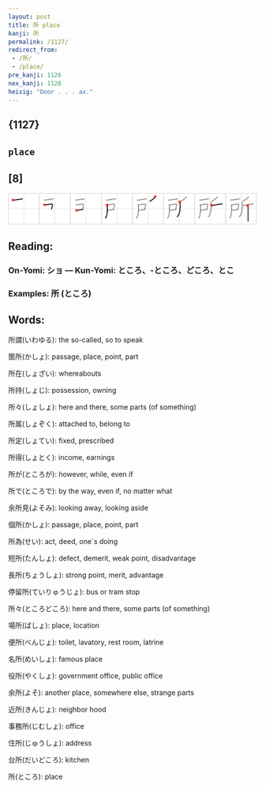```yaml
---
layout: post
title: 所 place
kanji: 所
permalink: /1127/
redirect_from:
 - /所/
 - /place/
pre_kanji: 1126
nex_kanji: 1128
heisig: "Door . . . ax."
---
```


## {1127}

## `place`

## [8]

<div class="stroke"><img src="../images/E68980.png" /></div>

## Reading:

### On-Yomi: ショ &mdash; Kun-Yomi: ところ、-ところ、どころ、とこ

### Examples: 所 (ところ)

## Words:

所謂(いわゆる): the so-called, so to speak

箇所(かしょ): passage, place, point, part

所在(しょざい): whereabouts

所持(しょじ): possession, owning

所々(しょしょ): here and there, some parts (of something)

所属(しょぞく): attached to, belong to

所定(しょてい): fixed, prescribed

所得(しょとく): income, earnings

所が(ところが): however, while, even if

所で(ところで): by the way, even if, no matter what

余所見(よそみ): looking away, looking aside

個所(かしょ): passage, place, point, part

所為(せい): act, deed, one´s doing

短所(たんしょ): defect, demerit, weak point, disadvantage

長所(ちょうしょ): strong point, merit, advantage

停留所(ていりゅうじょ): bus or tram stop

所々(ところどころ): here and there, some parts (of something)

場所(ばしょ): place, location

便所(べんじょ): toilet, lavatory, rest room, latrine

名所(めいしょ): famous place

役所(やくしょ): government office, public office

余所(よそ): another place, somewhere else, strange parts

近所(きんじょ): neighbor hood

事務所(じむしょ): office

住所(じゅうしょ): address

台所(だいどころ): kitchen

所(ところ): place
